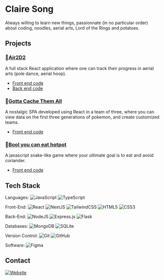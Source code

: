 # Claire Song
Always willing to learn new things, passionnate (in no particular order) about coding, noodles, aerial arts, Lord of the Rings and potatoes.

## Projects 
### 🚀[Air2D2](https://air2d2.netlify.app)
A full stack React application where one can track their progress in aerial arts (pole dance, aerial hoop). 
- [Front end code](https://github.com/claire2d2/aerial-front)
- [Back end code](https://github.com/claire2d2/aerial-backend)

### 🚀[Gotta Cache Them All](https://cache-them-all.netlify.app/)
A nostalgic SPA developed using React in a team of three, where you can view data on the first three generations of pokemon, and create customized teams.
- [Front end code](https://github.com/claire2d2/poke-project)

### 🚀[Bool you can eat hotpot](https://claire2d2.github.io/game-project/)
A javascript snake-like game where your ultimate goal is to eat and avoid coriander.
- [Front end code](https://github.com/claire2d2/game-project)


## Tech Stack

Languages: ![JavaScript](https://img.shields.io/badge/javascript-%23323330.svg?style=flat&logo=javascript&logoColor=%23F7DF1E) ![TypeScript](https://img.shields.io/badge/typescript-%23007ACC.svg?style=flat&logo=typescript&logoColor=white) 

Front-End: ![React](https://img.shields.io/badge/react-%2320232a.svg?style=flat&logo=react&logoColor=%2361DAFB) ![NextJS](https://img.shields.io/badge/next.js-000000?style=flat&logo=nextdotjs&logoColor=white) ![TailwindCSS](https://img.shields.io/badge/tailwindcss-%2338B2AC.svg?style=flat&logo=tailwind-css&logoColor=white) ![HTML5](https://img.shields.io/badge/html5-%23E34F26.svg?style=flat&logo=html5&logoColor=white) ![CSS3](https://img.shields.io/badge/css3-%231572B6.svg?style=flat&logo=css3&logoColor=white) 

Back-End: ![NodeJS](https://img.shields.io/badge/node.js-6DA55F?style=flat&logo=node.js&logoColor=white) ![Express.js](https://img.shields.io/badge/express.js-%23404d59.svg?style=flat&logo=express&logoColor=%2361DAFB) ![Flask](https://img.shields.io/badge/flask-%23000.svg?style=flat&logo=flask&logoColor=white)

Databases: ![MongoDB](https://img.shields.io/badge/MongoDB-4EA94B?style=flat&logo=mongodb&logoColor=white) ![SQLite](https://img.shields.io/badge/SQLite-07405E?styleflat&logo=sqlite&logoColor=white)

Version Control: ![Git](https://img.shields.io/badge/GIT-E44C30?style=flat&logo=git&logoColor=white) ![GitHub](https://img.shields.io/badge/GitHub-100000?style=flat&logo=github&logoColor=white)

Software: ![Figma](https://img.shields.io/badge/figma-%23F24E1E.svg?style=flat&logo=figma&logoColor=white)

## Contact

[![Website](https://img.shields.io/badge/LinkedIn-0077B5?style=flat&logo=linkedin&logoColor=white)](https://www.linkedin.com/in/claireyuansong)


